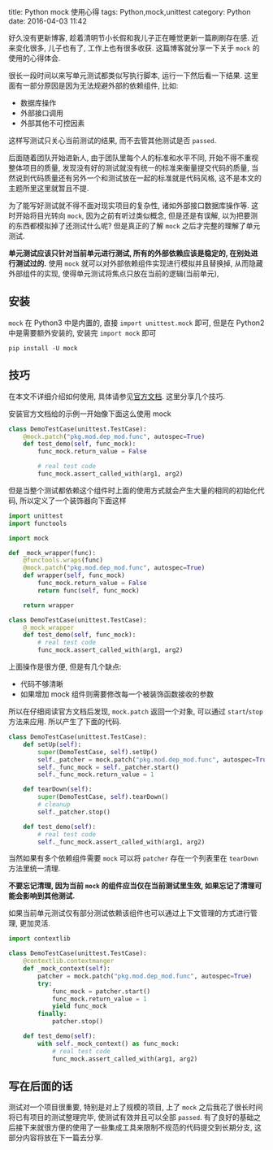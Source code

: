 title: Python mock 使用心得
tags: Python,mock,unittest
category: Python
date: 2016-04-03 11:42

好久没有更新博客, 趁着清明节小长假和我儿子正在睡觉更新一篇刷刷存在感.
近来变化很多, 儿子也有了, 工作上也有很多收获. 这篇博客就分享一下关于 `mock` 的使用的心得体会.

很长一段时间以来写单元测试都类似写执行脚本, 运行一下然后看一下结果. 
这里面有一部分原因是因为无法规避外部的依赖组件, 比如:

- 数据库操作
- 外部接口调用
- 外部其他不可控因素

这样写测试只关心当前测试的结果, 而不去管其他测试是否 `passed`.

后面随着团队开始进新人, 由于团队里每个人的标准和水平不同, 
开始不得不重视整体项目的质量, 发现没有好的测试就没有统一的标准来衡量提交代码的质量,
当然说到代码质量还有另外一个和测试放在一起的标准就是代码风格, 这不是本文的主题所里这里就暂且不提.

为了能写好测试就不得不面对现实项目的复杂性, 诸如外部接口数据库操作等. 
这时开始将目光转向 `mock`, 因为之前有听过类似概念, 但是还是有误解, 
以为把要测的东西都模拟掉了还测试什么呢? 但是真正的了解 `mock` 之后才完整的理解了单元测试.


**单元测试应该只针对当前单元进行测试, 所有的外部依赖应该是稳定的, 在别处进行测试过的.**
使用 `mock` 就可以对外部依赖组件实现进行模拟并且替换掉, 从而隐藏外部组件的实现,
使得单元测试将焦点只放在当前的逻辑(当前单元),

## 安装

`mock` 在 Python3 中是内置的, 直接 `import unittest.mock` 即可, 
但是在 Python2 中是需要额外安装的, 安装完 `import mock` 即可

```shell
pip install -U mock
```

## 技巧

在本文不详细介绍如何使用, 具体请参见[官方文档](https://docs.python.org/3/library/unittest.mock.html).
这里分享几个技巧.

安装官方文档给的示例一开始像下面这么使用 mock

```python
class DemoTestCase(unittest.TestCase):
    @mock.patch("pkg.mod.dep_mod.func", autospec=True)
    def test_demo(self, func_mock):
        func_mock.return_value = False

        # real test code
        func_mock.assert_called_with(arg1, arg2)
```

但是当整个测试都依赖这个组件时上面的使用方式就会产生大量的相同的初始化代码, 
所以定义了一个装饰器向下面这样

```python
import unittest
import functools

import mock

def _mock_wrapper(func):
    @functools.wraps(func)
    @mock.patch("pkg.mod.dep_mod.func", autospec=True)
    def wrapper(self, func_mock)
        func_mock.return_value = False
        return func(self, func_mock)

    return wrapper

class DemoTestCase(unittest.TestCase):
    @_mock_wrapper
    def test_demo(self, func_mock):
        # real test code
        func_mock.assert_called_with(arg1, arg2)
```

上面操作是很方便, 但是有几个缺点:

- 代码不够清晰
- 如果增加 mock 组件则需要修改每一个被装饰函数接收的参数


所以在仔细阅读官方文档后发现, `mock.patch` 返回一个对象, 可以通过 `start`/`stop` 方法来应用.
所以产生了下面的代码.

```python
class DemoTestCase(unittest.TestCase):
    def setUp(self):
        super(DemoTestCase, self).setUp()
        self._patcher = mock.patch("pkg.mod.dep_mod.func", autospec=True)
        self._func_mock = self._patcher.start()
        self._func_mock.return_value = 1

    def tearDown(self):
        super(DemoTestCase, self).tearDown()
        # cleanup
        self._patcher.stop()

    def test_demo(self):
        # real test code
        self._func_mock.assert_called_with(arg1, arg2)
```

当然如果有多个依赖组件需要 `mock` 可以将 `patcher` 存在一个列表里在 `tearDown` 方法里统一清理.

**不要忘记清理, 因为当前 `mock` 的组件应当仅在当前测试里生效, 如果忘记了清理可能会影响到其他测试.**

如果当前单元测试仅有部分测试依赖该组件也可以通过上下文管理的方式进行管理, 更加灵活.

```python
import contextlib

class DemoTestCase(unittest.TestCase):
    @contextlib.contextmanger
    def _mock_context(self):
        patcher = mock.patch("pkg.mod.dep_mod.func", autospec=True)
        try:
            func_mock = patcher.start()
            func_mock.return_value = 1
            yield func_mock
        finally:
            patcher.stop()

    def test_demo(self):
        with self._mock_context() as func_mock:
            # real test code
            func_mock.assert_called_with(arg1, arg2)
```

## 写在后面的话
测试对一个项目很重要, 特别是对上了规模的项目, 上了 `mock` 之后我花了很长时间将已有项目的测试整理完毕, 
使测试有效并且可以全部 `passed`. 
有了良好的基础之后接下来就很方便的使用了一些集成工具来限制不规范的代码提交到长期分支, 
这部分内容将放在下一篇去分享.

